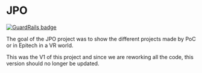 # JPO

[![GuardRails badge](https://badges.production.guardrails.io/Xwilarg/jpo.svg)](https://www.guardrails.io)

The goal of the JPO project was to show the different projects made by PoC or in Epitech in a VR world.

This was the V1 of this project and since we are reworking all the code, this version should no longer be updated.
